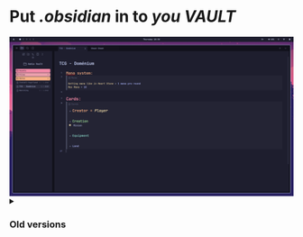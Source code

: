 # **Put _.obsidian_ in to _you VAULT_**

<img align="center" src="https://github.com/ashie74/obsidian/blob/main/obsidian02.png">

<details>

<summary><h3>Old versions</h3></summary>
<img align="center" src="https://github.com/ashie74/obsidian/blob/main/obsidian01.png">
</details>
